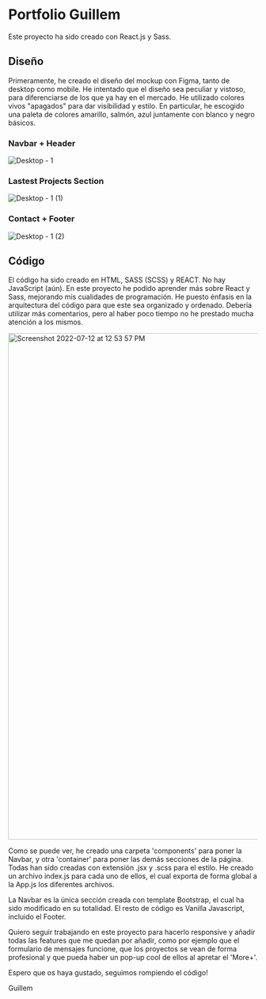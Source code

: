 # Portfolio Guillem

Este proyecto ha sido creado con React.js y Sass. 

## Diseño

Primeramente, he creado el diseño del mockup con Figma, tanto de desktop como mobile. He intentado que el diseño sea peculiar y vistoso, para diferenciarse de los que ya hay en el mercado. He utilizado colores vivos "apagados" para dar visibilidad y estilo. En particular, he escogido una paleta de colores amarillo, salmón, azul juntamente con blanco y negro básicos. 

### Navbar + Header

![Desktop - 1](https://user-images.githubusercontent.com/71839972/178473826-a1ab9d1f-1e00-40e7-8da6-61d6ab70e487.png)


### Lastest Projects Section

![Desktop - 1 (1)](https://user-images.githubusercontent.com/71839972/178473869-c8f1fc79-bfb3-4f01-9959-95c25914183c.png)


### Contact + Footer

![Desktop - 1 (2)](https://user-images.githubusercontent.com/71839972/178473902-c9e1d3e2-3a66-46ec-afe5-3edc9f709062.png)


## Código

El código ha sido creado en HTML, SASS (SCSS) y REACT. No hay JavaScript (aún). En este proyecto he podido aprender más sobre React y Sass, mejorando mis cualidades de programación. He puesto énfasis en la arquitectura del código para que este sea organizado y ordenado. Debería utilizar más comentarios, pero al haber poco tiempo no he prestado mucha atención a los mismos. 

<img width="1022" alt="Screenshot 2022-07-12 at 12 53 57 PM" src="https://user-images.githubusercontent.com/71839972/178474484-41cd52f4-f98c-49d5-bfc8-e98d80b68279.png">

Como se puede ver, he creado una carpeta 'components' para poner la Navbar, y otra 'container' para poner las demás secciones de la página. Todas han sido creadas con extensión .jsx y .scss para el estilo. He creado un archivo index.js para cada uno de ellos, el cual exporta de forma global a la App.js los diferentes archivos. 

La Navbar es la única sección creada con template Bootstrap, el cual ha sido modificado en su totalidad. El resto de código es Vanilla Javascript, incluido el Footer. 

Quiero seguir trabajando en este proyecto para hacerlo responsive y añadir todas las features que me quedan por añadir, como por ejemplo que el formulario de mensajes funcione, que los proyectos se vean de forma profesional y que pueda haber un pop-up cool de ellos al apretar el 'More+'.

Espero que os haya gustado, seguimos rompiendo el código!

Guillem


